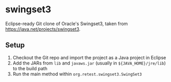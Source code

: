 # swingset3

Eclipse-ready Git clone of Oracle's Swingset3, taken from https://java.net/projects/swingset3.

## Setup

1. Checkout the Git repo and import the project as a Java project in Eclipse
1. Add the JARs from `lib` and `javaws.jar` (usually in `${JAVA_HOME}/jre/lib`) to the build path
1. Run the main method within `org.retest.swingset3.SwingSet3`
